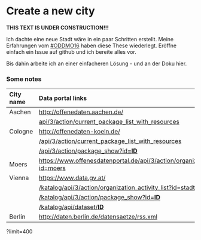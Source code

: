 # Create a new city

**THIS TEXT IS UNDER CONSTRUCTION!!!**

Ich dachte eine neue Stadt wäre in ein paar Schritten erstellt. 
Meine Erfahrungen vom [#ODDMO16](https://twitter.com/hashtag/oddmo16?src=hash) haben diese These wiederlegt.
Eröffne einfach ein Issue auf github und ich bereite alles vor.

Bis dahin arbeite ich an einer einfacheren Lösung - und an der Doku hier.

### Some notes

|City name|Data portal links|Enable CORS|
|:---|:---|:---|
|Aachen |http://offenedaten.aachen.de/|Yes|
|       |[api/3/action/current_package_list_with_resources](http://offenedaten.aachen.de/api/3/action/current_package_list_with_resources)||
|Cologne|http://offenedaten-koeln.de/|No|
|       |[/api/3/action/current_package_list_with_resources](http://offenedaten-koeln.de/api/3/action/current_package_list_with_resources)||
|       |[/api/3/action/package_show?id=**ID**](http://offenedaten-koeln.de/api/3/action/package_show?id=)||
|Moers  |https://www.offenesdatenportal.de/api/3/action/organization_activity_list?id=moers|No|
|Vienna |https://www.data.gv.at/|Yes|
|       |[/katalog/api/3/action/organization_activity_list?id=stadt-wien](https://www.data.gv.at/katalog/api/3/action/organization_activity_list?id=stadt-wien)||
|       |[/katalog/api/3/action/package_show?id=**ID**](https://www.data.gv.at/katalog/api/3/action/package_show?id=)||
|       |[/katalog/api/dataset/**ID**](https://www.data.gv.at/katalog/api/dataset/)||
|Berlin |http://daten.berlin.de/datensaetze/rss.xml|No|

?limit=400
